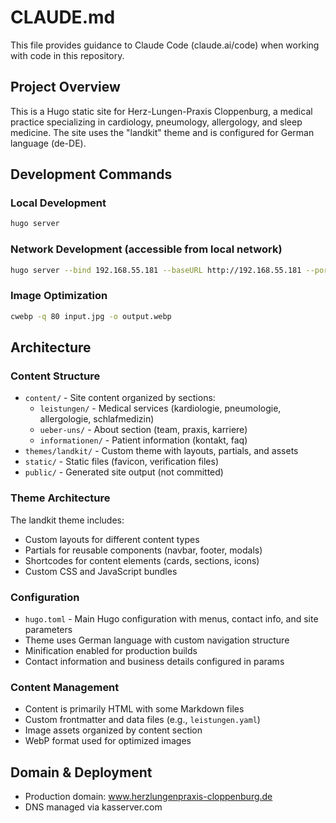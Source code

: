 # CLAUDE.md

This file provides guidance to Claude Code (claude.ai/code) when working with code in this repository.

## Project Overview

This is a Hugo static site for Herz-Lungen-Praxis Cloppenburg, a medical practice specializing in cardiology, pneumology, allergology, and sleep medicine. The site uses the "landkit" theme and is configured for German language (de-DE).

## Development Commands

### Local Development
```bash
hugo server
```

### Network Development (accessible from local network)
```bash
hugo server --bind 192.168.55.181 --baseURL http://192.168.55.181 --port 8080
```

### Image Optimization
```bash
cwebp -q 80 input.jpg -o output.webp
```

## Architecture

### Content Structure
- `content/` - Site content organized by sections:
  - `leistungen/` - Medical services (kardiologie, pneumologie, allergologie, schlafmedizin)
  - `ueber-uns/` - About section (team, praxis, karriere)
  - `informationen/` - Patient information (kontakt, faq)
- `themes/landkit/` - Custom theme with layouts, partials, and assets
- `static/` - Static files (favicon, verification files)
- `public/` - Generated site output (not committed)

### Theme Architecture
The landkit theme includes:
- Custom layouts for different content types
- Partials for reusable components (navbar, footer, modals)
- Shortcodes for content elements (cards, sections, icons)
- Custom CSS and JavaScript bundles

### Configuration
- `hugo.toml` - Main Hugo configuration with menus, contact info, and site parameters
- Theme uses German language with custom navigation structure
- Minification enabled for production builds
- Contact information and business details configured in params

### Content Management
- Content is primarily HTML with some Markdown files
- Custom frontmatter and data files (e.g., `leistungen.yaml`)
- Image assets organized by content section
- WebP format used for optimized images

## Domain & Deployment
- Production domain: www.herzlungenpraxis-cloppenburg.de
- DNS managed via kasserver.com